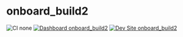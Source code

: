 # onboard_build2

![CI none](https://img.shields.io/badge/ci-none-orange.svg)
[![Dashboard onboard_build2](https://img.shields.io/badge/dashboard-onboard_build2-yellow.svg)](https://dashboard.pantheon.io/sites/9d708198-c2fd-475f-a71e-45993f16cdf1#dev/code)
[![Dev Site onboard_build2](https://img.shields.io/badge/site-onboard_build2-blue.svg)](http://dev-onboard_build2.pantheonsite.io/)